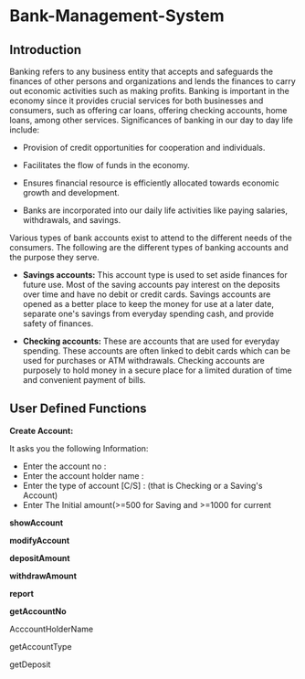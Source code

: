 # Bank-Management-System

<h2>  Introduction </h2>

Banking refers to any business entity that accepts and safeguards the finances of other persons and organizations and lends the finances to carry out economic activities such as making profits. Banking is important in the economy since it provides crucial services for both businesses and consumers, such as offering car loans, offering checking accounts, home loans, among other services. Significances of banking in our day to day life include:

* Provision of credit opportunities for cooperation and individuals.

* Facilitates the flow of funds in the economy.

* Ensures financial resource is efficiently allocated towards economic growth and development.

* Banks are incorporated into our daily life activities like paying salaries, withdrawals, and savings.

Various types of bank accounts exist to attend to the different needs of the consumers. The following are the different types of banking accounts and the purpose they serve.

* **Savings accounts:** This account type is used to set aside finances for future use. Most of the saving accounts pay interest on the deposits over time and have no debit or credit cards. Savings accounts are opened as a better place to keep the money for use at a later date, separate one's savings from everyday spending cash, and provide safety of finances.

* **Checking accounts:** These are accounts that are used for everyday spending. These accounts are often linked to debit cards which can be used for purchases or ATM withdrawals. Checking accounts are purposely to hold money in a secure place for a limited duration of time and convenient payment of bills.

<h2> User Defined Functions </h2>

**Create Account:**

It asks you the following Information:

* Enter the account no :
* Enter the account holder name :
* Enter the type of account [C/S] :    (that is Checking or a Saving's Account)
* Enter The Initial amount(>=500 for Saving and >=1000 for current

**showAccount**

**modifyAccount**

**depositAmount**

**withdrawAmount**

**report**

**getAccountNo**

AcccountHolderName
     
getAccountType
     
 getDeposit
        

